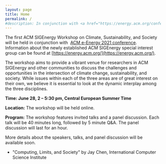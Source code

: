 ```yaml
---
layout: page
title: Home
permalink: /
#description: In conjunction with <a href="https://energy.acm.org/conferences/eenergy/2021/">ACM e-Energy 2021 conference</a>
---
```

The first ACM SIGEnergy Workshop on Climate, Sustainability, and Society will be held in conjunction with 
[ACM e-Energy 2021 conference](https://energy.acm.org/conferences/eenergy/2021/). 
Information about the newly established ACM SIGEnergy special interest group can be found at [https://energy.acm.org/](https://energy.acm.org/).

The workshop aims to provide a vibrant venue for researchers in ACM SIGEnergy and other communities to discuss the challenges and opportunities in the intersection of climate change, sustainability, and society. While issues within each of the three areas are of great interest on their own, we believe it is essential to look at the dynamic interplay among the three disciplines.

**Time: June 28, 2 – 5:30 pm, Central European Summer Time**

**Location:** The workshop will be held online.

**Program:**
The workshop features invited talks and a panel discussion. 
Each talk will be 40 minutes long, followed by 5 minute Q&A. 
The panel discussion will last for an hour. 

More details about the speakers, talks, 
and panel discussion will be available soon.

- "Computing, Limits, and Society" by Jay Chen, 
International Computer Science Institute










